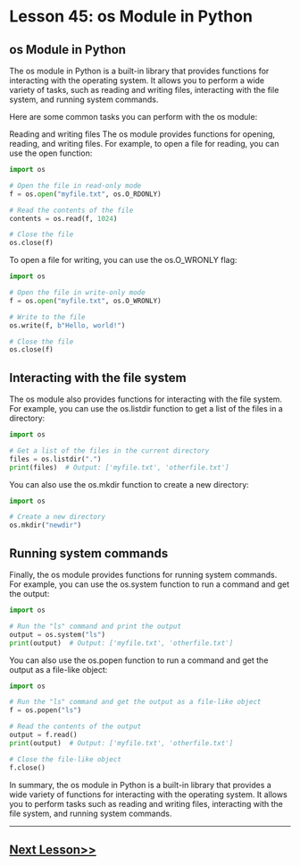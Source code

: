 # Lesson 45: os Module in Python

## os Module in Python
The os module in Python is a built-in library that provides functions for interacting with the operating system. It allows you to perform a wide variety of tasks, such as reading and writing files, interacting with the file system, and running system commands.

Here are some common tasks you can perform with the os module:

Reading and writing files
The os module provides functions for opening, reading, and writing files. For example, to open a file for reading, you can use the open function:

```python
import os

# Open the file in read-only mode
f = os.open("myfile.txt", os.O_RDONLY)

# Read the contents of the file
contents = os.read(f, 1024)

# Close the file
os.close(f)
```
To open a file for writing, you can use the os.O_WRONLY flag:

```python
import os

# Open the file in write-only mode
f = os.open("myfile.txt", os.O_WRONLY)

# Write to the file
os.write(f, b"Hello, world!")

# Close the file
os.close(f)
```
## Interacting with the file system
The os module also provides functions for interacting with the file system. For example, you can use the os.listdir function to get a list of the files in a directory:

```python
import os

# Get a list of the files in the current directory
files = os.listdir(".")
print(files)  # Output: ['myfile.txt', 'otherfile.txt']
```
You can also use the os.mkdir function to create a new directory:

```python
import os

# Create a new directory
os.mkdir("newdir")
```
## Running system commands
Finally, the os module provides functions for running system commands. For example, you can use the os.system function to run a command and get the output:

```python
import os

# Run the "ls" command and print the output
output = os.system("ls")
print(output)  # Output: ['myfile.txt', 'otherfile.txt']
```
You can also use the os.popen function to run a command and get the output as a file-like object:

```python
import os

# Run the "ls" command and get the output as a file-like object
f = os.popen("ls")

# Read the contents of the output
output = f.read()
print(output)  # Output: ['myfile.txt', 'otherfile.txt']

# Close the file-like object
f.close()
```
In summary, the os module in Python is a built-in library that provides a wide variety of functions for interacting with the operating system. It allows you to perform tasks such as reading and writing files, interacting with the file system, and running system commands.

---

## [Next Lesson>>](https://github.com/sheikh92areeb/learn-python/tree/main/Lesson-046)